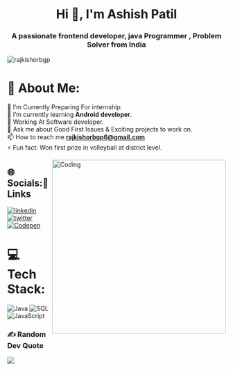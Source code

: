 
<h1 align="center">Hi 👋, I'm Ashish Patil</h1>
<h3 align="center">A passionate frontend developer, java Programmer , Problem Solver from India</h3>

<p align="left"> <img src="https://komarev.com/ghpvc/?username=rajkishorbgp&label=Profile%20views&color=0e75b6&style=flat" alt="rajkishorbgp" /> </p>

# 💫 About Me:
🔭 I’m Currently Preparing For internship.<br>🌱 I’m currently learning **Android developer**.<br>🤔 Working At Software developer.<br>💬 Ask me about Good First Issues & Exciting projects to work on.<br>📫 How to reach me **rajkishorbgp6@gmail.com**<br>⚡ Fun fact: Won first prize in volleyball at district level.

<img align="right" alt="Coding" width="400" src="https://cdn.dribbble.com/users/2344801/screenshots/4774578/alphatestersanimation2.gif">




## 🌐 Socials:🔗 Links

[![linkedin](https://img.shields.io/badge/linkedin-0A66C2?style=for-the-badge&logo=linkedin&logoColor=white)]([https://www.linkedin.com/](https://www.linkedin.com/in/ashishpatil7507/))
[![twitter](https://img.shields.io/badge/twitter-1DA1F2?style=for-the-badge&logo=twitter&logoColor=white)]([https://twitter.com/](https://twitter.com/AshishPatil7507))
[![Codepen](https://img.shields.io/badge/my_portfolio-000?style=for-the-badge&logo=ko-fi&logoColor=white)]([https://katherineoelsner.com/](https://www.hackerrank.com/pashish7507))




# 💻 Tech Stack:
![Java](https://img.shields.io/badge/java-%23ED8B00.svg?style=flat&logo=java&logoColor=white) ![SQL](https://img.shields.io/badge/sql-3670A0?style=flat&logo=sql&logoColor=ffdd54) ![JavaScript](https://img.shields.io/badge/javascript-%23FF9900.svg?style=flat&logo=javascript&logoColor=white)
### ✍️ Random Dev Quote
![](https://quotes-github-readme.vercel.app/api?type=horizontal&theme=radical)

